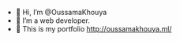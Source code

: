 - 👋 Hi, I’m @OussamaKhouya
- 👀 I’m a web developer.
- 🌱 This is my portfolio http://oussamakhouya.ml/


<!---
OussamaKhouya/OussamaKhouya is a ✨ special ✨ repository because its `README.md` (this file) appears on your GitHub profile.
You can click the Preview link to take a look at your changes.
--->
